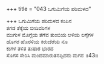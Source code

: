 +++
title = "043 ಒಗುಮಿಗೆಯ ಪರಿಮಳದ"

+++
ಒಗುಮಿಗೆಯ ಪರಿಮಳದ ಕಂಪಿನ  
ತಗಡ ತೆಕ್ಕೆಯ ಬೀದಿವರಿಗಳ  
ಮುಗುಳ ಮೊಗ್ಗೆಯ ತೆಗೆವ ತುಂಬಿಯ ಲಳಿಯ ಲಗ್ಗೆಗಳ   
ಹೊಗರ ಹೊರಳಿಯ ಕಿರುದೆರೆಯ ನೂ  
ಕುಗಳ ತಳಿತ ತುಷಾರ ಭಾರದ  
ಸೊಗಸ ಸೇರಿಸಿ ಮಂದಮಾರುತನಪ್ಪಿದನು ಮಗನ      ॥43॥